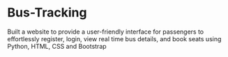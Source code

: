 # Bus-Tracking
Built a website to provide a user-friendly interface for passengers to effortlessly register, login, view real time bus details, and book seats using Python, HTML, CSS and Bootstrap
